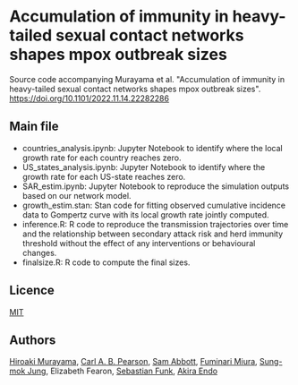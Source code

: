 # Accumulation of immunity in heavy-tailed sexual contact networks shapes mpox outbreak sizes
Source code accompanying Murayama et al. "Accumulation of immunity in heavy-tailed sexual contact networks shapes mpox outbreak sizes". https://doi.org/10.1101/2022.11.14.22282286

## Main file
- countries_analysis.ipynb: Jupyter Notebook to identify where the local growth rate for each country reaches zero.
- US_states_analysis.ipynb: Jupyter Notebook to identify where the growth rate for each US-state reaches zero.
- SAR_estim.ipynb: Jupyter Notebook to reproduce the simulation outputs based on our network model.
- growth_estim.stan: Stan code for fitting observed cumulative incidence data to Gompertz curve with its local growth rate jointly computed.
- inference.R: R code to reproduce the transmission trajectories over time and the relationship between secondary attack risk and herd immunity threshold without the effect of any interventions or behavioural changes.
- finalsize.R: R code to compute the final sizes.

## Licence

[MIT](https://github.com/hiroaki-murayama/MPX_depletion_susceptibles/blob/master/LICENSE)

## Authors

[Hiroaki Murayama](https://github.com/hiroaki-murayama),
[Carl A. B. Pearson](https://github.com/pearsonca),
[Sam Abbott](https://github.com/seabbs),
[Fuminari Miura](https://github.com/fmiura),
[Sung-mok Jung](https://github.com/SungmokJung),
Elizabeth Fearon,
[Sebastian Funk](https://github.com/sbfnk),
[Akira Endo](https://github.com/akira-endo)
